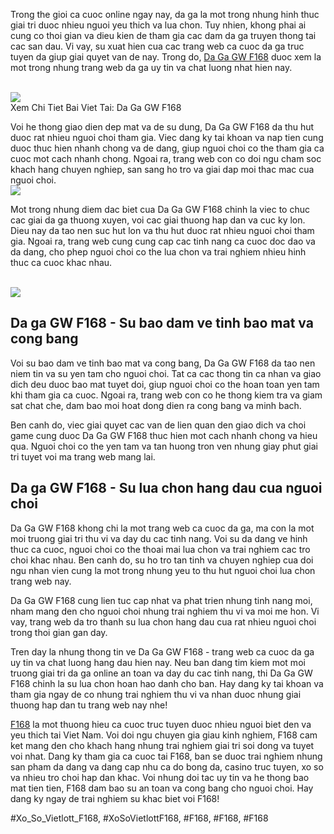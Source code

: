 <p>Trong the gioi ca cuoc online ngay nay, da ga la mot trong nhung hinh thuc giai tri duoc nhieu nguoi yeu thich va lua chon. Tuy nhien, khong phai ai cung co thoi gian va dieu kien de tham gia cac dam da ga truyen thong tai cac san dau. Vi vay, su xuat hien cua cac trang web ca cuoc da ga truc tuyen da giup giai quyet van de nay. Trong do, <a href="https://f168.onl/da-ga-gw/">Da Ga GW F168</a> duoc xem la mot trong nhung trang web da ga uy tin va chat luong nhat hien nay.</p><br><img src="https://shopifydev.io/wp-content/uploads/2025/02/dich-vu-cham-soc-khach-hang-chuyen-nghiep.jpg"></br>
Xem Chi Tiet Bai Viet Tai: Da Ga GW F168<p>Voi he thong giao dien dep mat va de su dung, Da Ga GW F168 da thu hut duoc rat nhieu nguoi choi tham gia. Viec dang ky tai khoan va nap tien cung duoc thuc hien nhanh chong va de dang, giup nguoi choi co the tham gia ca cuoc mot cach nhanh chong. Ngoai ra, trang web con co doi ngu cham soc khach hang chuyen nghiep, san sang ho tro va giai dap moi thac mac cua nguoi choi.<br><img src="https://shopifydev.io/wp-content/uploads/2025/02/casino.png"></br><p>Mot trong nhung diem dac biet cua Da Ga GW F168 chinh la viec to chuc cac giai da ga thuong xuyen, voi cac giai thuong hap dan va cuc ky lon. Dieu nay da tao nen suc hut lon va thu hut duoc rat nhieu nguoi choi tham gia. Ngoai ra, trang web cung cung cap cac tinh nang ca cuoc doc dao va da dang, cho phep nguoi choi co the lua chon va trai nghiem nhieu hinh thuc ca cuoc khac nhau.</p><br><img src="https://shopifydev.io/wp-content/uploads/2025/02/danh-gia-tu-nguoi-choi-f168.jpg"></br><h2>Da ga GW F168 - Su bao dam ve tinh bao mat va cong bang</h2><p>Voi su bao dam ve tinh bao mat va cong bang, Da Ga GW F168 da tao nen niem tin va su yen tam cho nguoi choi. Tat ca cac thong tin ca nhan va giao dich deu duoc bao mat tuyet doi, giup nguoi choi co the hoan toan yen tam khi tham gia ca cuoc. Ngoai ra, trang web con co he thong kiem tra va giam sat chat che, dam bao moi hoat dong dien ra cong bang va minh bach.<p>Ben canh do, viec giai quyet cac van de lien quan den giao dich va choi game cung duoc Da Ga GW F168 thuc hien mot cach nhanh chong va hieu qua. Nguoi choi co the yen tam va tan huong tron ven nhung giay phut giai tri tuyet voi ma trang web mang lai.</p><h2>Da ga GW F168 - Su lua chon hang dau cua nguoi choi</h2><p>Da Ga GW F168 khong chi la mot trang web ca cuoc da ga, ma con la mot moi truong giai tri thu vi va day du cac tinh nang. Voi su da dang ve hinh thuc ca cuoc, nguoi choi co the thoai mai lua chon va trai nghiem cac tro choi khac nhau. Ben canh do, su ho tro tan tinh va chuyen nghiep cua doi ngu nhan vien cung la mot trong nhung yeu to thu hut nguoi choi lua chon trang web nay.<p>Da Ga GW F168 cung lien tuc cap nhat va phat trien nhung tinh nang moi, nham mang den cho nguoi choi nhung trai nghiem thu vi va moi me hon. Vi vay, trang web da tro thanh su lua chon hang dau cua rat nhieu nguoi choi trong thoi gian gan day.</p><p>Tren day la nhung thong tin ve Da Ga GW F168 - trang web ca cuoc da ga uy tin va chat luong hang dau hien nay. Neu ban dang tim kiem mot moi truong giai tri da ga online an toan va day du cac tinh nang, thi Da Ga GW F168 chinh la su lua chon hoan hao danh cho ban. Hay dang ky tai khoan va tham gia ngay de co nhung trai nghiem thu vi va nhan duoc nhung giai thuong hap dan tu trang web nay nhe!</p><p><a href="https://f168.onl/">F168</a> la mot thuong hieu ca cuoc truc tuyen duoc nhieu nguoi biet den va yeu thich tai Viet Nam. Voi doi ngu chuyen gia giau kinh nghiem, F168 cam ket mang den cho khach hang nhung trai nghiem giai tri soi dong va tuyet voi nhat. Dang ky tham gia ca cuoc tai F168, ban se duoc trai nghiem nhung san pham da dang va dang cap nhu ca do bong da, casino truc tuyen, xo so va nhieu tro choi hap dan khac. Voi nhung doi tac uy tin va he thong bao mat tien tien, F168 dam bao su an toan va cong bang cho nguoi choi. Hay dang ky ngay de trai nghiem su khac biet voi F168!</p>
#Xo_So_Vietlott_F168, #XoSoVietlottF168, #F168, #F168, #F168
